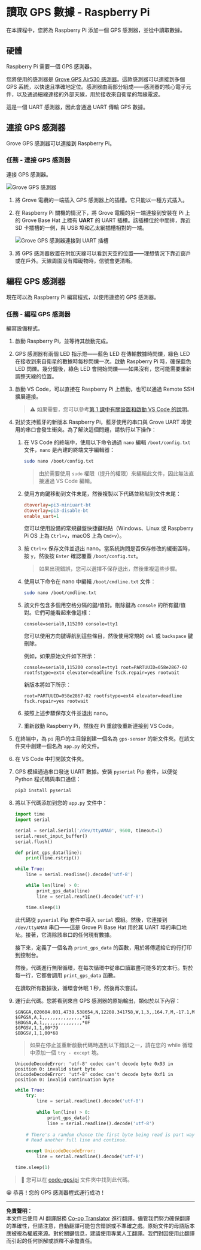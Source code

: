 <!--
CO_OP_TRANSLATOR_METADATA:
{
  "original_hash": "3b2448c7ab4e9673e77e35a50c5e350d",
  "translation_date": "2025-08-27T00:51:22+00:00",
  "source_file": "3-transport/lessons/1-location-tracking/pi-gps-sensor.md",
  "language_code": "mo"
}
-->
# 讀取 GPS 數據 - Raspberry Pi

在本課程中，您將為 Raspberry Pi 添加一個 GPS 感測器，並從中讀取數據。

## 硬體

Raspberry Pi 需要一個 GPS 感測器。

您將使用的感測器是 [Grove GPS Air530 感測器](https://www.seeedstudio.com/Grove-GPS-Air530-p-4584.html)。這款感測器可以連接到多個 GPS 系統，以快速且準確地定位。感測器由兩部分組成——感測器的核心電子元件，以及通過細線連接的外部天線，用於接收來自衛星的無線電波。

這是一個 UART 感測器，因此會通過 UART 傳輸 GPS 數據。

## 連接 GPS 感測器

Grove GPS 感測器可以連接到 Raspberry Pi。

### 任務 - 連接 GPS 感測器

連接 GPS 感測器。

![Grove GPS 感測器](../../../../../translated_images/grove-gps-sensor.247943bf69b03f0d1820ef6ed10c587f9b650e8db55b936851c92412180bd3e2.mo.png)

1. 將 Grove 電纜的一端插入 GPS 感測器上的插槽。它只能以一種方式插入。

1. 在 Raspberry Pi 關機的情況下，將 Grove 電纜的另一端連接到安裝在 Pi 上的 Grove Base Hat 上標有 **UART** 的 UART 插槽。該插槽位於中間排，靠近 SD 卡插槽的一側，與 USB 埠和乙太網插槽相對的一端。

    ![Grove GPS 感測器連接到 UART 插槽](../../../../../translated_images/pi-gps-sensor.1f99ee2b2f6528915047ec78967bd362e0e4ee0ed594368a3837b9cf9cdaca64.mo.png)

1. 將 GPS 感測器放置在附加天線可以看到天空的位置——理想情況下靠近窗戶或在戶外。天線周圍沒有障礙物時，信號會更清晰。

## 編程 GPS 感測器

現在可以為 Raspberry Pi 編寫程式，以使用連接的 GPS 感測器。

### 任務 - 編程 GPS 感測器

編寫設備程式。

1. 啟動 Raspberry Pi，並等待其啟動完成。

1. GPS 感測器有兩個 LED 指示燈——藍色 LED 在傳輸數據時閃爍，綠色 LED 在接收到來自衛星的數據時每秒閃爍一次。啟動 Raspberry Pi 時，確保藍色 LED 閃爍。幾分鐘後，綠色 LED 會開始閃爍——如果沒有，您可能需要重新調整天線的位置。

1. 啟動 VS Code，可以直接在 Raspberry Pi 上啟動，也可以通過 Remote SSH 擴展連接。

    > ⚠️ 如果需要，您可以參考[第 1 課中有關設置和啟動 VS Code 的說明](../../../1-getting-started/lessons/1-introduction-to-iot/pi.md)。

1. 對於支持藍牙的新版本 Raspberry Pi，藍牙使用的串口與 Grove UART 埠使用的串口會發生衝突。為了解決這個問題，請執行以下操作：

    1. 在 VS Code 的終端中，使用以下命令通過 `nano` 編輯 `/boot/config.txt` 文件，`nano` 是內建的終端文字編輯器：

        ```sh
        sudo nano /boot/config.txt
        ```

        > 由於需要使用 `sudo` 權限（提升的權限）來編輯此文件，因此無法直接通過 VS Code 編輯。

    1. 使用方向鍵移動到文件末尾，然後複製以下代碼並粘貼到文件末尾：

        ```ini
        dtoverlay=pi3-miniuart-bt
        dtoverlay=pi3-disable-bt
        enable_uart=1
        ```

        您可以使用設備的常規鍵盤快捷鍵粘貼（Windows、Linux 或 Raspberry Pi OS 上為 `Ctrl+v`，macOS 上為 `Cmd+v`）。

    1. 按 `Ctrl+x` 保存文件並退出 nano。當系統詢問是否保存修改的緩衝區時，按 `y`，然後按 `Enter` 確認覆蓋 `/boot/config.txt`。

        > 如果出現錯誤，您可以選擇不保存退出，然後重複這些步驟。

    1. 使用以下命令在 nano 中編輯 `/boot/cmdline.txt` 文件：

        ```sh
        sudo nano /boot/cmdline.txt
        ```

    1. 該文件包含多個用空格分隔的鍵/值對。刪除鍵為 `console` 的所有鍵/值對。它們可能看起來像這樣：

        ```output
        console=serial0,115200 console=tty1 
        ```

        您可以使用方向鍵導航到這些條目，然後使用常規的 `del` 或 `backspace` 鍵刪除。

        例如，如果原始文件如下所示：

        ```output
        console=serial0,115200 console=tty1 root=PARTUUID=058e2867-02 rootfstype=ext4 elevator=deadline fsck.repair=yes rootwait
        ```

        新版本將如下所示：

        ```output
        root=PARTUUID=058e2867-02 rootfstype=ext4 elevator=deadline fsck.repair=yes rootwait
        ```

    1. 按照上述步驟保存文件並退出 nano。

    1. 重新啟動 Raspberry Pi，然後在 Pi 重啟後重新連接到 VS Code。

1. 在終端中，為 `pi` 用戶的主目錄創建一個名為 `gps-sensor` 的新文件夾。在該文件夾中創建一個名為 `app.py` 的文件。

1. 在 VS Code 中打開該文件夾。

1. GPS 模組通過串口發送 UART 數據。安裝 `pyserial` Pip 套件，以便從 Python 程式碼與串口通信：

    ```sh
    pip3 install pyserial
    ```

1. 將以下代碼添加到您的 `app.py` 文件中：

    ```python
    import time
    import serial
    
    serial = serial.Serial('/dev/ttyAMA0', 9600, timeout=1)
    serial.reset_input_buffer()
    serial.flush()
    
    def print_gps_data(line):
        print(line.rstrip())
    
    while True:
        line = serial.readline().decode('utf-8')
    
        while len(line) > 0:
            print_gps_data(line)
            line = serial.readline().decode('utf-8')
    
        time.sleep(1)
    ```

    此代碼從 `pyserial` Pip 套件中導入 `serial` 模組。然後，它連接到 `/dev/ttyAMA0` 串口——這是 Grove Pi Base Hat 用於其 UART 埠的串口地址。接著，它清除該串口的任何現有數據。

    接下來，定義了一個名為 `print_gps_data` 的函數，用於將傳遞給它的行打印到控制台。

    然後，代碼進行無限循環，在每次循環中從串口讀取盡可能多的文本行。對於每一行，它都會調用 `print_gps_data` 函數。

    在讀取所有數據後，循環會休眠 1 秒，然後再次嘗試。

1. 運行此代碼。您將看到來自 GPS 感測器的原始輸出，類似於以下內容：

    ```output
    $GNGGA,020604.001,4738.538654,N,12208.341758,W,1,3,,164.7,M,-17.1,M,,*67
    $GPGSA,A,1,,,,,,,,,,,,,,,*1E
    $BDGSA,A,1,,,,,,,,,,,,,,,*0F
    $GPGSV,1,1,00*79
    $BDGSV,1,1,00*68
    ```

    > 如果在停止並重新啟動代碼時遇到以下錯誤之一，請在您的 while 循環中添加一個 `try - except` 塊。

      ```output
      UnicodeDecodeError: 'utf-8' codec can't decode byte 0x93 in position 0: invalid start byte
      UnicodeDecodeError: 'utf-8' codec can't decode byte 0xf1 in position 0: invalid continuation byte
      ```

    ```python
    while True:
        try:
            line = serial.readline().decode('utf-8')
              
            while len(line) > 0:
                print_gps_data()
                line = serial.readline().decode('utf-8')
      
        # There's a random chance the first byte being read is part way through a character.
        # Read another full line and continue.

        except UnicodeDecodeError:
            line = serial.readline().decode('utf-8')

    time.sleep(1)
    ```

> 💁 您可以在 [code-gps/pi](../../../../../3-transport/lessons/1-location-tracking/code-gps/pi) 文件夾中找到此代碼。

😀 恭喜！您的 GPS 感測器程式運行成功！

---

**免責聲明**：  
本文件已使用 AI 翻譯服務 [Co-op Translator](https://github.com/Azure/co-op-translator) 進行翻譯。儘管我們努力確保翻譯的準確性，但請注意，自動翻譯可能包含錯誤或不準確之處。原始文件的母語版本應被視為權威來源。對於關鍵信息，建議使用專業人工翻譯。我們對因使用此翻譯而引起的任何誤解或誤釋不承擔責任。